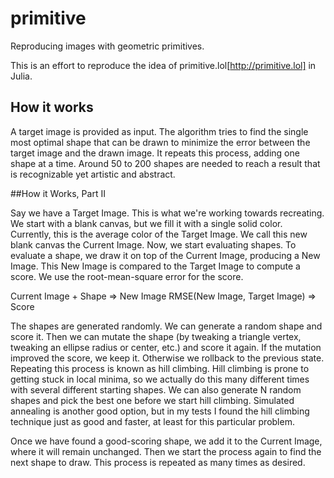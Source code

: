 # primitive

Reproducing images with geometric primitives.

This is an effort to reproduce the idea of primitive.lol[http://primitive.lol] in Julia.

## How it works
A target image is provided as input. The algorithm tries to find the single most optimal shape that can be drawn to minimize the error between the target image and the drawn image. It repeats this process, adding one shape at a time. Around 50 to 200 shapes are needed to reach a result that is recognizable yet artistic and abstract.

##How it Works, Part II

Say we have a Target Image. This is what we're working towards recreating. We start with a blank canvas, but we fill it with a single solid color. Currently, this is the average color of the Target Image. We call this new blank canvas the Current Image. Now, we start evaluating shapes. To evaluate a shape, we draw it on top of the Current Image, producing a New Image. This New Image is compared to the Target Image to compute a score. We use the root-mean-square error for the score.

Current Image + Shape => New Image
RMSE(New Image, Target Image) => Score

The shapes are generated randomly. We can generate a random shape and score it. Then we can mutate the shape (by tweaking a triangle vertex, tweaking an ellipse radius or center, etc.) and score it again. If the mutation improved the score, we keep it. Otherwise we rollback to the previous state. Repeating this process is known as hill climbing. Hill climbing is prone to getting stuck in local minima, so we actually do this many different times with several different starting shapes. We can also generate N random shapes and pick the best one before we start hill climbing. Simulated annealing is another good option, but in my tests I found the hill climbing technique just as good and faster, at least for this particular problem.

Once we have found a good-scoring shape, we add it to the Current Image, where it will remain unchanged. Then we start the process again to find the next shape to draw. This process is repeated as many times as desired.